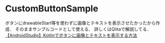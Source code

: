 # CustomButtonSample
ボタンにdrawableStart等を使わずに画像とテキストを表示させたかったから作成．
そのままサンプルコードとして使える．
詳しくはQiitaで解説してる．
[【AndroidStudio】Kotlinでボタンに画像とテキストを表示する方法](https://qiita.com/nokopi/items/573a1ffd2d6e8be78585)
